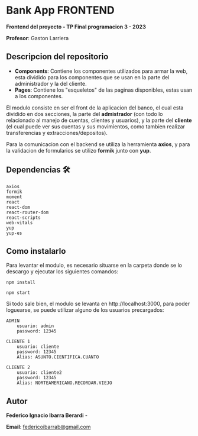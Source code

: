 # Bank App FRONTEND
**Frontend del proyecto - TP Final programacion 3 - 2023**

**Profesor**: Gaston Larriera  

## Descripcion del repositorio

* **Components**: Contiene los componentes utilizados para armar la web, esta dividido para los componentes que se usan en la parte del administrador y la del cliente.
* **Pages**: Contiene los "esqueletos" de las paginas disponibles, estas usan a los componentes.

El modulo consiste en ser el front de la aplicacion del banco, el cual esta dividido en dos secciones, la parte del **admistrador** (con todo lo relacionado al manejo de cuentas, clientes y usuarios), y la parte del **cliente** (el cual puede ver sus cuentas y sus movimientos, como tambien realizar transferencias y extracciones/depositos).

Para la comunicacion con el backend se utiliza la herramienta **axios**, y para la validacion de formularios se utilizo **formik** junto con **yup**.

## Dependencias 🛠️
```
axios
formik
moment
react
react-dom
react-router-dom
react-scripts
web-vitals
yup
yup-es
```

## Como instalarlo
Para levantar el modulo, es necesario situarse en la carpeta donde se lo descargo y ejecutar los siguientes comandos:

```
npm install
```

```
npm start
```

Si todo sale bien, el modulo se levanta en http://localhost:3000, para poder loguearse, se puede utilizar alguno de los usuarios precargados:

```
ADMIN
    usuario: admin
    password: 12345

CLIENTE 1
    usuario: cliente
    password: 12345
    Alias: ASUNTO.CIENTIFICA.CUANTO

CLIENTE 2
    usuario: cliente2
    password: 12345
    Alias: NORTEAMERICANO.RECORDAR.VIEJO
```

## Autor

**Federico Ignacio Ibarra Berardi** - 

**Email**: federicoibarrab@gmail.com
